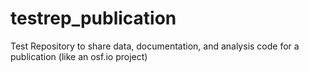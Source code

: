 # testrep_publication
Test Repository to share data, documentation, and analysis code for a publication (like an osf.io project)

